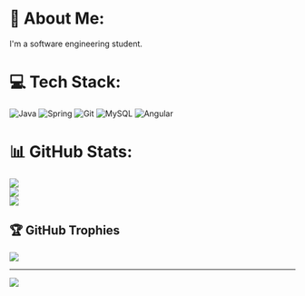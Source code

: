 # 💫 About Me:
I'm a software engineering student.


# 💻 Tech Stack:
![Java](https://img.shields.io/badge/java-%23ED8B00.svg?style=for-the-badge&logo=openjdk&logoColor=white) ![Spring](https://img.shields.io/badge/spring-%236DB33F.svg?style=for-the-badge&logo=spring&logoColor=white) ![Git](https://img.shields.io/badge/git-%23F05033.svg?style=for-the-badge&logo=git&logoColor=white) ![MySQL](https://img.shields.io/badge/mysql-4479A1.svg?style=for-the-badge&logo=mysql&logoColor=white) ![Angular](https://img.shields.io/badge/angular-%23DD0031.svg?style=for-the-badge&logo=angular&logoColor=white)
# 📊 GitHub Stats:
![](https://github-readme-stats.vercel.app/api?username=UrosMet&theme=dark&hide_border=false&include_all_commits=true&count_private=true)<br/>
![](https://github-readme-streak-stats.herokuapp.com/?user=UrosMet&theme=dark&hide_border=false)<br/>
![](https://github-readme-stats.vercel.app/api/top-langs/?username=UrosMet&theme=dark&hide_border=false&include_all_commits=true&count_private=true&layout=compact)

## 🏆 GitHub Trophies
![](https://github-profile-trophy.vercel.app/?username=UrosMet&theme=onedark&no-frame=true&no-bg=false&margin-w=4)

---
[![](https://visitcount.itsvg.in/api?id=UrosMet&icon=8&color=0)](https://visitcount.itsvg.in)

<!-- Proudly created with GPRM ( https://gprm.itsvg.in ) -->
